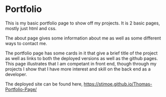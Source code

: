 # Portfolio

This is my basic portfolio page to show off my projects.  It is 2 basic pages, mostly just html and css.

The about page gives some information about me as well as some different ways to contact me.

The portfolio page has some cards in it that give a brief title of the project as well as links to both the deployed versions as well as the github pages.
This page illustrates that I am competant in front end, though through my projects I show that I have more interest and skill on the back end as a developer.

The deployed site can be found here, https://stimoe.github.io/Thomas-Portfolio-Page/

